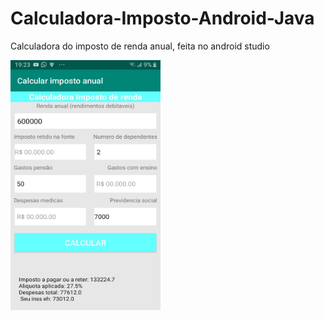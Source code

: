 # Calculadora-Imposto-Android-Java
Calculadora do imposto de renda anual, feita no android studio

<div>
  
  <img src="img/logo1.jpg"  width="240" height="400">
</div>
